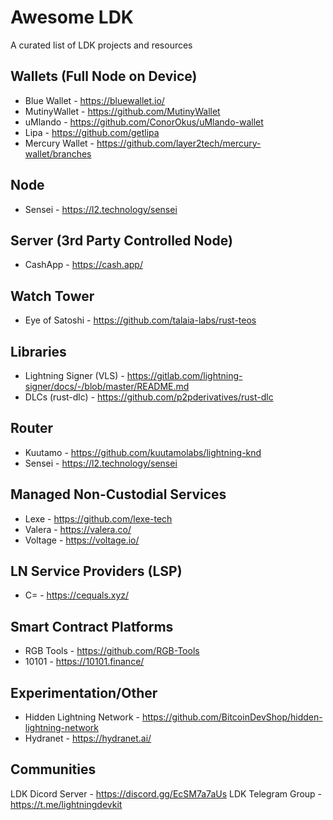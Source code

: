 # Awesome LDK
A curated list of LDK projects and resources

## Wallets (Full Node on Device)
- Blue Wallet - https://bluewallet.io/
- MutinyWallet - https://github.com/MutinyWallet
- uMlando - https://github.com/ConorOkus/uMlando-wallet
- Lipa - https://github.com/getlipa
- Mercury Wallet - https://github.com/layer2tech/mercury-wallet/branches

## Node
- Sensei - https://l2.technology/sensei

## Server (3rd Party Controlled Node)
- CashApp - https://cash.app/

## Watch Tower
- Eye of Satoshi - https://github.com/talaia-labs/rust-teos

## Libraries
- Lightning Signer (VLS) - https://gitlab.com/lightning-signer/docs/-/blob/master/README.md
- DLCs (rust-dlc) - https://github.com/p2pderivatives/rust-dlc

## Router
- Kuutamo - https://github.com/kuutamolabs/lightning-knd
- Sensei - https://l2.technology/sensei

## Managed Non-Custodial Services
- Lexe - https://github.com/lexe-tech
- Valera - https://valera.co/
- Voltage - https://voltage.io/

## LN Service Providers (LSP)
- C= - https://cequals.xyz/

## Smart Contract Platforms
- RGB Tools - https://github.com/RGB-Tools
- 10101 - https://10101.finance/

## Experimentation/Other
- Hidden Lightning Network - https://github.com/BitcoinDevShop/hidden-lightning-network
- Hydranet - https://hydranet.ai/

## Communities
LDK Dicord Server - https://discord.gg/EcSM7a7aUs
LDK Telegram Group - https://t.me/lightningdevkit
